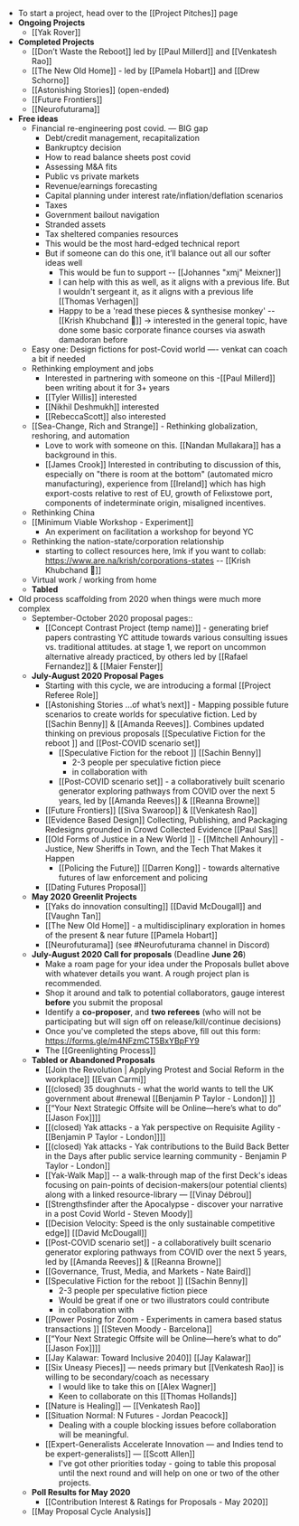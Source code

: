 - To start a project, head over to the [[Project Pitches]] page
- **Ongoing Projects**
    - [[Yak Rover]]
- **Completed Projects**
    - [[Don’t Waste the Reboot]] led by [[Paul Millerd]] and [[Venkatesh Rao]]
    - [[The New Old Home]] - led by  [[Pamela Hobart]] and [[Drew Schorno]]
    - [[Astonishing Stories]] (open-ended)
    - [[Future Frontiers]]
    - [[Neurofuturama]]
- **Free ideas**
    - Financial re-engineering post covid. — BIG gap
        - Debt/credit management, recapitalization
        - Bankruptcy decision
        - How to read balance sheets post covid
        - Assessing M&A fits
        - Public vs private markets
        - Revenue/earnings forecasting
        - Capital planning under interest rate/inflation/deflation scenarios
        - Taxes
        - Government bailout navigation
        - Stranded assets
        - Tax sheltered companies resources
        - This would be the most hard-edged technical report
        - But if someone can do this one, it’ll balance out all our softer ideas well
            - This would be fun to support -- [[Johannes "xmj" Meixner]]
            - I can help with this as well, as it aligns with a previous life. But I wouldn't sergeant it, as it aligns with a previous life [[Thomas Verhagen]]
            - Happy to be a 'read these pieces & synthesise monkey' -- [[Krish Khubchand 🎈]] -> interested in the general topic, have done some basic corporate finance courses via aswath damadoran before
    - Easy one: Design fictions for post-Covid world —- venkat can coach a bit if needed 
    - Rethinking employment and jobs
        - Interested in partnering with someone on this -[[Paul Millerd]] been writing about it for 3+ years
        - [[Tyler Willis]] interested
        - [[Nikhil Deshmukh]] interested
        - [[RebeccaScott]] also interested
    - [[Sea-Change, Rich and Strange]] - Rethinking globalization, reshoring, and automation
        - Love to work with someone on this. [[Nandan Mullakara]] has a background in this.
        - [[James Crook]] Interested in contributing to discussion of this, especially on "there is room at the bottom" (automated micro manufacturing), experience from [[Ireland]] which has high export-costs relative to rest of EU, growth of Felixstowe port, components of indeterminate origin, misaligned incentives. 
    - Rethinking China
    - [[Minimum Viable Workshop  - Experiment]]
        - An experiment on facilitation a workshop for beyond YC
    - Rethinking the nation-state/corporation relationship
        - starting to collect resources here, lmk if you want to collab: https://www.are.na/krish/corporations-states -- [[Krish Khubchand 🎈]]
    - Virtual work / working from home
    - **Tabled**
- Old process scaffolding from 2020 when things were much more complex
    - September-October 2020 proposal pages::
        - [[Concept Contrast Project (temp name)]] - generating brief papers contrasting YC attitude towards various consulting issues vs. traditional attitudes. at stage 1, we report on uncommon alternative already practiced, by others led by [[Rafael Fernandez]] & [[Maier Fenster]]
    - **July-August 2020 Proposal Pages**
        - Starting with this cycle, we are introducing a formal [[Project Referee Role]]
        - [[Astonishing Stories
...of what’s next]] - Mapping possible future scenarios to create worlds for speculative fiction. Led by [[Sachin Benny]] & [[Amanda Reeves]]. Combines updated thinking on previous proposals [[Speculative Fiction for the reboot ]] and [[Post-COVID scenario set]]
            - [[Speculative Fiction for the reboot ]] [[Sachin Benny]]
                - 2-3 people per speculative fiction piece
                - in collaboration with
            - [[Post-COVID scenario set]] - a collaboratively built scenario generator exploring pathways from COVID over the next 5 years, led by [[Amanda Reeves]] & [[Reanna Browne]]
        - [[Future Frontiers]] [[Siva Swaroop]] & [[Venkatesh Rao]] 
        - [[Evidence Based Design]] Collecting, Publishing, and Packaging Redesigns grounded in Crowd Collected Evidence [[Paul Sas]]
        - [[Old Forms of Justice in a New World ]] - [[Mitchell Anhoury]] - Justice, New Sheriffs in Town, and the Tech That Makes it Happen
            - [[Policing the Future]] [[Darren Kong]] - towards alternative futures of law enforcement and policing
        - [[Dating Futures Proposal]]
    - **May 2020 Greenlit Projects**
        - [[Yaks do innovation consulting]] [[David McDougall]] and [[Vaughn Tan]] 
        - [[The New Old Home]] - a multidisciplinary exploration in homes of the present & near future  [[Pamela Hobart]]
        - [[Neurofuturama]] (see #Neurofuturama channel in Discord)
    - **July-August 2020 Call for proposals** (Deadline **June 26**)
        - Make a roam page for your idea under the Proposals bullet above with whatever details you want. A rough project plan is recommended.
        - Shop it around and talk to potential collaborators, gauge interest **before** you submit the proposal
        - Identify a **co-proposer**, and **two referees** (who will not be participating but will sign off on release/kill/continue decisions)
        - Once you've completed the steps above, fill out this form: https://forms.gle/m4NFzmCT5BxYBpFY9
        - The [[Greenlighting Process]]
    - **Tabled or Abandoned Proposals** 
        - [[Join the Revolution | Applying Protest and Social Reform in the workplace]] [[Evan Carmi]]
        - [[(closed) 35 doughnuts - what the world wants to tell the UK government about #renewal [[Benjamin P Taylor - London]] ]]
        - [[“Your Next Strategic Offsite will be Online—here’s what to do” [[Jason Fox]]]]
        - [[(closed) Yak attacks - a Yak perspective on Requisite Agility - [[Benjamin P Taylor - London]]]]
        - [[(closed) Yak attacks - Yak contributions to the Build Back Better in the Days after public service learning community - Benjamin P Taylor - London]]
        - [[Yak-Walk Map]] -- a walk-through map of the first Deck's ideas focusing on pain-points of decision-makers(our potential clients) along with a linked resource-library  — [[Vinay Débrou]] 
        - [[Strengthsfinder after the Apocalypse - discover your narrative in a post Covid World - Steven Moody]]
        - [[Decision Velocity: Speed is the only sustainable competitive edge]] [[David McDougall]]
        - [[Post-COVID scenario set]] - a collaboratively built scenario generator exploring pathways from COVID over the next 5 years, led by [[Amanda Reeves]] & [[Reanna Browne]]
        - [[Governance, Trust, Media, and Markets - Nate Baird]]
        - [[Speculative Fiction for the reboot ]] [[Sachin Benny]]
            - 2-3 people per speculative fiction piece
            - Would be great if one or two illustrators could contribute 
            - in collaboration with
        - [[Power Posing for Zoom - Experiments in camera based status transactions ]] [[Steven Moody - Barcelona]]
        - [[“Your Next Strategic Offsite will be Online—here’s what to do” [[Jason Fox]]]]
        - [[Jay Kalawar: Toward Inclusive 2040]] [[Jay Kalawar]]
        - [[Six Uneasy Pieces]] — needs primary but [[Venkatesh Rao]] is willing to be secondary/coach as necessary
            - I would like to take this on [[Alex Wagner]]
            - Keen to collaborate on this [[Thomas Hollands]]
        - [[Nature is Healing]] — [[Venkatesh Rao]]
        - [[Situation Normal: N Futures - Jordan Peacock]]
            - Dealing with a couple blocking issues before collaboration will be meaningful.
        - [[Expert-Generalists Accelerate Innovation — and Indies tend to be expert-generalists]] — [[Scott Allen]]
            - I've got other priorities today - going to table this proposal until the next round and will help on one or two of the other projects.
    - **Poll Results for May 2020**
        - [[Contribution Interest & Ratings for Proposals - May 2020]]
    - [[May Proposal Cycle Analysis]]
